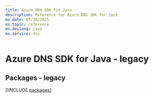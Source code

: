 ```yaml
---
title: Azure DNS SDK for Java
description: Reference for Azure DNS SDK for Java
ms.date: 07/10/2025
ms.topic: reference
ms.devlang: java
ms.service: dns
---
```

# Azure DNS SDK for Java - legacy
## Packages - legacy
[!INCLUDE [packages](dns-index.md)]